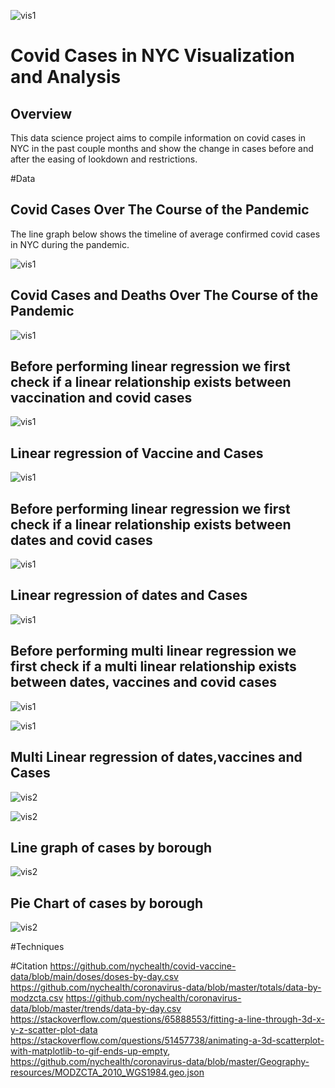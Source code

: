 ![vis1](graphs/frontimg.jpg)
# Covid Cases in NYC Visualization and Analysis

## Overview
This data science project aims to compile information on covid cases in NYC in the past couple months and show the change in cases before and after the easing of lookdown and restrictions. 


#Data
## Covid Cases Over The Course of the Pandemic

The line graph below shows the timeline of average confirmed covid cases in NYC during the pandemic.

![vis1](graphs/TrendDataCovid.png)











## Covid Cases and Deaths Over The Course of the Pandemic

![vis1](graphs/CasesOverlay.png)










## Before performing linear regression we first check if a linear relationship exists between vaccination and covid cases 

![vis1](graphs/CasesVaccineRelation.png)










## Linear regression of Vaccine and Cases

![vis1](graphs/linearvaccinemodel.png)









## Before performing linear regression we first check if a linear relationship exists between dates and covid cases 

![vis1](graphs/CasesDateRelation.png)













## Linear regression of dates and Cases

![vis1](graphs/lineardatemodel.png)










## Before performing multi linear regression we first check if a multi linear relationship exists between dates, vaccines and covid cases 

![vis1](graphs/MultiLinearRelation.png)












![vis1](graphs/MultiLinearRelation.gif)











## Multi Linear regression of dates,vaccines and Cases

![vis2](graphs/MultiLinearRegress.png)











![vis2](graphs/MultiLinearRegress.gif)











## Line graph of cases by borough
![vis2](graphs/CasesByBoroughLine.png)













## Pie Chart of cases by borough
![vis2](graphs/CasesByBoroughPie.png)










#Techniques

#Citation
https://github.com/nychealth/covid-vaccine-data/blob/main/doses/doses-by-day.csv 
https://github.com/nychealth/coronavirus-data/blob/master/totals/data-by-modzcta.csv 
https://github.com/nychealth/coronavirus-data/blob/master/trends/data-by-day.csv 
https://stackoverflow.com/questions/65888553/fitting-a-line-through-3d-x-y-z-scatter-plot-data 
https://stackoverflow.com/questions/51457738/animating-a-3d-scatterplot-with-matplotlib-to-gif-ends-up-empty, https://github.com/nychealth/coronavirus-data/blob/master/Geography-resources/MODZCTA_2010_WGS1984.geo.json
